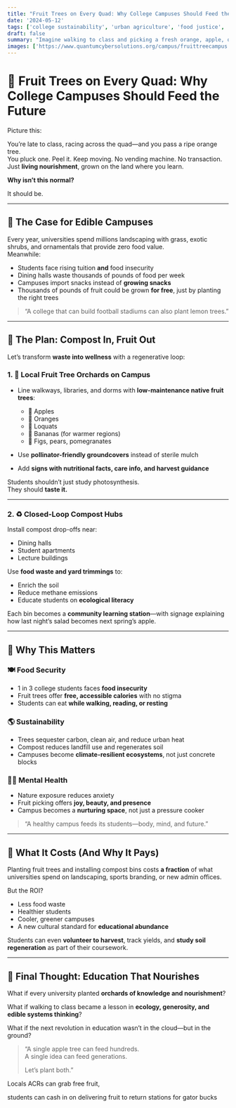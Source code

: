 ```yaml
---
title: "Fruit Trees on Every Quad: Why College Campuses Should Feed the Future"  
date: '2024-05-12'  
tags: ['college sustainability', 'urban agriculture', 'food justice', 'composting systems', 'fruit trees', 'student wellness', 'climate resilience', 'edible campuses']  
draft: false  
summary: "Imagine walking to class and picking a fresh orange, apple, or fig right off a tree. With fruit trees and campus compost systems, universities can feed students, nourish ecosystems, and plant a legacy of regenerative abundance."  
images: ['https://www.quantumcybersolutions.org/campus/fruittreecampus.png']  
---
```


# 🍎 Fruit Trees on Every Quad: Why College Campuses Should Feed the Future

Picture this:

You’re late to class, racing across the quad—and you pass a ripe orange tree.  
You pluck one. Peel it. Keep moving. No vending machine. No transaction.  
Just **living nourishment**, grown on the land where you learn.

**Why isn’t this normal?**

It should be.

---

## 🌳 The Case for Edible Campuses

Every year, universities spend millions landscaping with grass, exotic shrubs, and ornamentals that provide zero food value.  
Meanwhile:

- Students face rising tuition **and** food insecurity  
- Dining halls waste thousands of pounds of food per week  
- Campuses import snacks instead of **growing snacks**  
- Thousands of pounds of fruit could be grown **for free**, just by planting the right trees

> “A college that can build football stadiums can also plant lemon trees.”

---

## 🍊 The Plan: Compost In, Fruit Out

Let’s transform **waste into wellness** with a regenerative loop:

### 1. 🌱 Local Fruit Tree Orchards on Campus

- Line walkways, libraries, and dorms with **low-maintenance native fruit trees**:  
  - 🍏 Apples  
  - 🍊 Oranges  
  - 🥭 Loquats  
  - 🍌 Bananas (for warmer regions)  
  - 🍑 Figs, pears, pomegranates

- Use **pollinator-friendly groundcovers** instead of sterile mulch  
- Add **signs with nutritional facts, care info, and harvest guidance**

Students shouldn’t just study photosynthesis.  
They should **taste it.**

---

### 2. ♻️ Closed-Loop Compost Hubs

Install compost drop-offs near:

- Dining halls  
- Student apartments  
- Lecture buildings

Use **food waste and yard trimmings** to:

- Enrich the soil  
- Reduce methane emissions  
- Educate students on **ecological literacy**

Each bin becomes a **community learning station**—with signage explaining how last night’s salad becomes next spring’s apple.

---

## 🧠 Why This Matters

### 🍽️ Food Security

- 1 in 3 college students faces **food insecurity**  
- Fruit trees offer **free, accessible calories** with no stigma  
- Students can eat **while walking, reading, or resting**

### 🌎 Sustainability

- Trees sequester carbon, clean air, and reduce urban heat  
- Compost reduces landfill use and regenerates soil  
- Campuses become **climate-resilient ecosystems**, not just concrete blocks

### 🧘‍♂️ Mental Health

- Nature exposure reduces anxiety  
- Fruit picking offers **joy, beauty, and presence**  
- Campus becomes a **nurturing space**, not just a pressure cooker

> “A healthy campus feeds its students—body, mind, and future.”

---

## 💸 What It Costs (And Why It Pays)

Planting fruit trees and installing compost bins costs **a fraction** of what universities spend on landscaping, sports branding, or new admin offices.

But the ROI?

- Less food waste  
- Healthier students  
- Cooler, greener campuses  
- A new cultural standard for **educational abundance**

Students can even **volunteer to harvest**, track yields, and **study soil regeneration** as part of their coursework.

---

## 🌿 Final Thought: Education That Nourishes

What if every university planted **orchards of knowledge and nourishment**?

What if walking to class became a lesson in **ecology, generosity, and edible systems thinking**?

What if the next revolution in education wasn’t in the cloud—but in the ground?

> “A single apple tree can feed hundreds.  
> A single idea can feed generations.  
>  
> Let’s plant both.”


Locals ACRs can grab free fruit,

students can cash in on delivering fruit to return stations for gator bucks